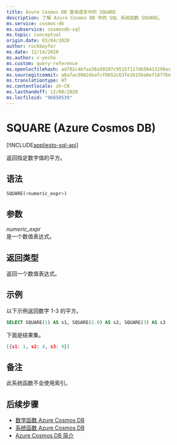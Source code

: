 ```yaml
---
title: Azure Cosmos DB 查询语言中的 SQUARE
description: 了解 Azure Cosmos DB 中的 SQL 系统函数 SQUARE。
ms.service: cosmos-db
ms.subservice: cosmosdb-sql
ms.topic: conceptual
origin.date: 03/04/2020
author: rockboyfor
ms.date: 12/14/2020
ms.author: v-yeche
ms.custom: query-reference
ms.openlocfilehash: ad702c4bfaa38a50287c9515f117db50413299ac
ms.sourcegitcommit: a8afac9982deafcf0652c63fe1615ba0ef1877be
ms.translationtype: HT
ms.contentlocale: zh-CN
ms.lasthandoff: 12/08/2020
ms.locfileid: "96850539"
---
```

# <a name="square-azure-cosmos-db"></a>SQUARE (Azure Cosmos DB)
[!INCLUDE[appliesto-sql-api](includes/appliesto-sql-api.md)]

 返回指定数字值的平方。  

## <a name="syntax"></a>语法

```sql
SQUARE(<numeric_expr>)  
```  

## <a name="arguments"></a>参数

*numeric_expr*  
  是一个数值表达式。  

## <a name="return-types"></a>返回类型

  返回一个数值表达式。  

## <a name="examples"></a>示例

  以下示例返回数字 1-3 的平方。 

```sql
SELECT SQUARE(1) AS s1, SQUARE(2.0) AS s2, SQUARE(3) AS s3  
```  

 下面是结果集。  

```json
[{s1: 1, s2: 4, s3: 9}]  
```  

## <a name="remarks"></a>备注

此系统函数不会使用索引。

## <a name="next-steps"></a>后续步骤

- [数学函数 Azure Cosmos DB](sql-query-mathematical-functions.md)
- [系统函数 Azure Cosmos DB](sql-query-system-functions.md)
- [Azure Cosmos DB 简介](introduction.md)

<!-- Update_Description: update meta properties, wording update, update link -->